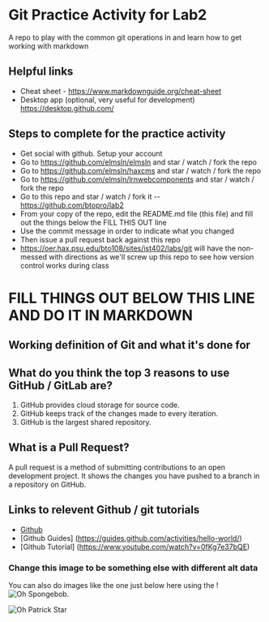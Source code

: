 # Git Practice Activity for Lab2
A repo to play with the common git operations in and learn how to get working with markdown
## Helpful links
- Cheat sheet - https://www.markdownguide.org/cheat-sheet
- Desktop app (optional, very useful for development) https://desktop.github.com/

## Steps to complete for the practice activity
- Get social with github. Setup your account
- Go to https://github.com/elmsln/elmsln and star / watch / fork the repo
- Go to https://github.com/elmsln/haxcms and star / watch / fork the repo
- Go to https://github.com/elmsln/lrnwebcomponents and star / watch / fork the repo
- Go to this repo and star / watch / fork it -- https://github.com/btopro/lab2
- From your copy of the repo, edit the README.md file (this file) and fill out the things below the FILL THIS OUT line
- Use the commit message in order to indicate what you changed
- Then issue a pull request back against this repo
- https://oer.hax.psu.edu/bto108/sites/ist402/labs/git will have the non-messed with directions as we'll screw up this repo to see how version control works during class

# FILL THINGS OUT BELOW THIS LINE AND DO IT IN MARKDOWN

## Working definition of Git and what it's done for

## What do you think the top 3 reasons to use GitHub / GitLab are?
1. GitHub provides cloud storage for source code.
2. GitHub keeps track of the changes made to every iteration. 
3. GitHub is the largest shared repository.

## What is a Pull Request?
A pull request is a method of submitting contributions to an open development project. It shows the changes you have pushed to a branch in a repository on GitHub.

## Links to relevent Github / git tutorials
- [Github](https://github.com/)
- [Github Guides] (https://guides.github.com/activities/hello-world/)
- [Github Tutorial] (https://www.youtube.com/watch?v=0fKg7e37bQE)


### Change this image to be something else with different alt data
You can also do images like the one just below here using the !
![Oh Spongebob](https://media.giphy.com/media/3oEjI4sFlp73fvEYgw/giphy.gif).

![Oh Patrick Star](https://media.giphy.com/media/RDwjLqQ1P6CLC/giphy.gif)
